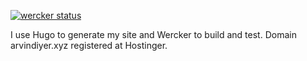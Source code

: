 [![wercker status](https://app.wercker.com/status/c357c0c8106efc9df4d3a16cd3e14f66/m "wercker status")](https://app.wercker.com/project/bykey/c357c0c8106efc9df4d3a16cd3e14f66)

I use Hugo to generate my site and Wercker to build and test.
Domain arvindiyer.xyz registered at Hostinger.  
